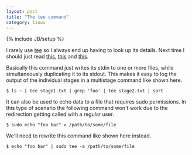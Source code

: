 ```yaml
---
layout: post
title: "The tee command"
category: linux
---
```

{% include JB/setup %}

I rarely use [tee](http://manpages.ubuntu.com/manpages/lucid/man1/tee.1.html) so I always end up having to look up its details. Next time I should just read [this](http://en.wikipedia.org/wiki/Tee_(command)), [this](http://www.linuxandlife.com/2013/05/how-to-use-tee-command.html) and [this](http://stackoverflow.com/questions/764463/unix-confusing-use-of-the-tee-command).

Basically this command just writes its stdin to one or more files, while simultaneously duplicating it to its stdout. This makes it easy to log the output of the individual stages in a multistage command like shown here.

`$ ls ~ | tee stage1.txt | grep 'foo' | tee stage2.txt | sort`

It can also be used to echo data to a file that requires sudo permissions. In this type of scenario the following command won't work due to the redirection getting called with a regular user.

`$ sudo echo "foo bar" > /path/to/some/file`

We'll need to rewrite this command like shown here instead.

`$ echo "foo bar" | sudo tee -a /path/to/some/file`
